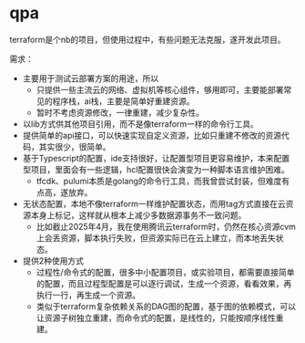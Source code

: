 # qpa

terraform是个nb的项目，但使用过程中，有些问题无法克服，遂开发此项目。

需求：

- 主要用于测试云部署方案的用途，所以
  - 只提供一些主流云的网络、虚拟机等核心组件，够用即可，主要能部署常见的程序栈，ai栈，主要是简单好重建资源。
  - 暂时不考虑资源修改，一律重建，减少复杂性。
- 以lib方式供其他项目引用，而不是像terraform一样的命令行工具。
- 提供简单的api接口，可以快速实现自定义资源，比如只重建不修改的资源代码，其实很少，很简单。
- 基于Typescript的配置，ide支持很好，让配置型项目更容易维护，本来配置型项目，里面会有一些逻辑，hcl配置很快会演变为一种脚本语言维护困难。
  - tfcdk、pulumi本质是golang的命令行工具，而我曾尝试封装，但难度有点高，遂放弃。
- 无状态配置，本地不像terraform一样维护配置状态，而用tag方式直接在云资源本身上标记，这样就从根本上减少多数据源事务不一致问题。
  - 比如截止2025年4月，我在使用腾讯云terraform时，仍然在核心资源cvm上会丢资源，脚本执行失败，但资源实际已在云上建立，而本地丢失状态。
- 提供2种使用方式
  - 过程性/命令式的配置，很多中小配置项目，或实验项目，都需要直接简单的配置，而且过程型配置是可以逐行调试，生成一个资源，看看效果，再执行一行，再生成一个资源。
  - 类似于terraform复杂依赖关系的DAG图的配置，基于图的依赖模式，可以让资源子树独立重建，而命令式的配置，是线性的，只能按顺序线性重建。
